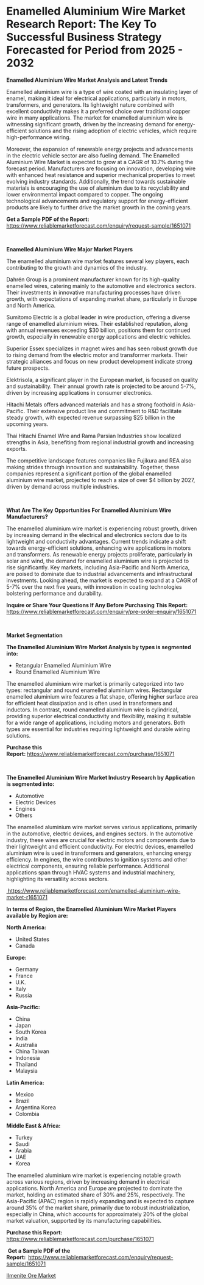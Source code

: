 <p><h1>Enamelled Aluminium Wire Market Research Report: The Key To Successful Business Strategy Forecasted for Period from 2025 - 2032</h1></p><p><strong>Enamelled Aluminium Wire Market Analysis and Latest Trends</strong></p>
<p><p>Enamelled aluminium wire is a type of wire coated with an insulating layer of enamel, making it ideal for electrical applications, particularly in motors, transformers, and generators. Its lightweight nature combined with excellent conductivity makes it a preferred choice over traditional copper wire in many applications. The market for enamelled aluminium wire is witnessing significant growth, driven by the increasing demand for energy-efficient solutions and the rising adoption of electric vehicles, which require high-performance wiring.</p><p>Moreover, the expansion of renewable energy projects and advancements in the electric vehicle sector are also fueling demand. The Enamelled Aluminium Wire Market is expected to grow at a CAGR of 10.7% during the forecast period. Manufacturers are focusing on innovation, developing wire with enhanced heat resistance and superior mechanical properties to meet evolving industry standards. Additionally, the trend towards sustainable materials is encouraging the use of aluminium due to its recyclability and lower environmental impact compared to copper. The ongoing technological advancements and regulatory support for energy-efficient products are likely to further drive the market growth in the coming years.</p></p>
<p><strong>Get a Sample PDF of the Report:&nbsp;</strong> <a href="https://www.reliablemarketforecast.com/enquiry/request-sample/1651071?utm_campaign=2754&utm_medium=2&utm_source=Github&utm_content=ia&utm_term=31032025&utm_id=enamelled-aluminium-wire">https://www.reliablemarketforecast.com/enquiry/request-sample/1651071</a></p>
<p>&nbsp;</p>
<p><strong>Enamelled Aluminium Wire Major Market Players</strong></p>
<p><p>The enamelled aluminium wire market features several key players, each contributing to the growth and dynamics of the industry. </p><p>Dahrén Group is a prominent manufacturer known for its high-quality enamelled wires, catering mainly to the automotive and electronics sectors. Their investments in innovative manufacturing processes have driven growth, with expectations of expanding market share, particularly in Europe and North America.</p><p>Sumitomo Electric is a global leader in wire production, offering a diverse range of enamelled aluminium wires. Their established reputation, along with annual revenues exceeding $30 billion, positions them for continued growth, especially in renewable energy applications and electric vehicles.</p><p>Superior Essex specializes in magnet wires and has seen robust growth due to rising demand from the electric motor and transformer markets. Their strategic alliances and focus on new product development indicate strong future prospects.</p><p>Elektrisola, a significant player in the European market, is focused on quality and sustainability. Their annual growth rate is projected to be around 5-7%, driven by increasing applications in consumer electronics.</p><p>Hitachi Metals offers advanced materials and has a strong foothold in Asia-Pacific. Their extensive product line and commitment to R&D facilitate steady growth, with expected revenue surpassing $25 billion in the upcoming years.</p><p>Thai Hitachi Enamel Wire and Rama Parsian Industries show localized strengths in Asia, benefiting from regional industrial growth and increasing exports.</p><p>The competitive landscape features companies like Fujikura and REA also making strides through innovation and sustainability. Together, these companies represent a significant portion of the global enamelled aluminium wire market, projected to reach a size of over $4 billion by 2027, driven by demand across multiple industries.</p></p>
<p>&nbsp;</p>
<p><strong>What Are The Key Opportunities For Enamelled Aluminium Wire Manufacturers?</strong></p>
<p><p>The enamelled aluminium wire market is experiencing robust growth, driven by increasing demand in the electrical and electronics sectors due to its lightweight and conductivity advantages. Current trends indicate a shift towards energy-efficient solutions, enhancing wire applications in motors and transformers. As renewable energy projects proliferate, particularly in solar and wind, the demand for enamelled aluminium wire is projected to rise significantly. Key markets, including Asia-Pacific and North America, are poised to dominate due to industrial advancements and infrastructural investments. Looking ahead, the market is expected to expand at a CAGR of 5-7% over the next five years, with innovation in coating technologies bolstering performance and durability.</p></p>
<p><strong>Inquire or Share Your Questions If Any Before Purchasing This Report:</strong> <a href="https://www.reliablemarketforecast.com/enquiry/pre-order-enquiry/1651071?utm_campaign=2754&utm_medium=2&utm_source=Github&utm_content=ia&utm_term=31032025&utm_id=enamelled-aluminium-wire">https://www.reliablemarketforecast.com/enquiry/pre-order-enquiry/1651071</a></p>
<p>&nbsp;</p>
<p><strong>Market Segmentation</strong></p>
<p><strong>The Enamelled Aluminium Wire Market Analysis by types is segmented into:</strong></p>
<p><ul><li>Retangular Enamelled Aluminium Wire</li><li>Round Enamelled Aluminium Wire</li></ul></p>
<p><p>The enamelled aluminium wire market is primarily categorized into two types: rectangular and round enamelled aluminium wires. Rectangular enamelled aluminium wire features a flat shape, offering higher surface area for efficient heat dissipation and is often used in transformers and inductors. In contrast, round enamelled aluminium wire is cylindrical, providing superior electrical conductivity and flexibility, making it suitable for a wide range of applications, including motors and generators. Both types are essential for industries requiring lightweight and durable wiring solutions.</p></p>
<p><strong>Purchase this Report:&nbsp;</strong><a href="https://www.reliablemarketforecast.com/purchase/1651071?utm_campaign=2754&utm_medium=2&utm_source=Github&utm_content=ia&utm_term=31032025&utm_id=enamelled-aluminium-wire">https://www.reliablemarketforecast.com/purchase/1651071</a></p>
<p>&nbsp;</p>
<p><strong>The Enamelled Aluminium Wire Market Industry Research by Application is segmented into:</strong></p>
<p><ul><li>Automotive</li><li>Electric Devices</li><li>Engines</li><li>Others</li></ul></p>
<p><p>The enamelled aluminium wire market serves various applications, primarily in the automotive, electric devices, and engines sectors. In the automotive industry, these wires are crucial for electric motors and components due to their lightweight and efficient conductivity. For electric devices, enamelled aluminium wire is used in transformers and generators, enhancing energy efficiency. In engines, the wire contributes to ignition systems and other electrical components, ensuring reliable performance. Additional applications span through HVAC systems and industrial machinery, highlighting its versatility across sectors.</p></p>
<p><a href="https://www.reliablemarketforecast.com/enamelled-aluminium-wire-market-r1651071?utm_campaign=2754&utm_medium=2&utm_source=Github&utm_content=ia&utm_term=31032025&utm_id=enamelled-aluminium-wire">&nbsp;https://www.reliablemarketforecast.com/enamelled-aluminium-wire-market-r1651071</a></p>
<p><strong>In terms of Region, the Enamelled Aluminium Wire Market Players available by Region are:</strong></p>
<p>
    <p> <strong> North America: </strong>
        <ul>
            <li>United States</li>
            <li>Canada</li>
        </ul>
        </p> 
    <p> <strong> Europe: </strong>
        <ul>
            <li>Germany</li>
            <li>France</li>
            <li>U.K.</li>
            <li>Italy</li>
            <li>Russia</li>
        </ul>
        </p> 
    <p> <strong> Asia-Pacific: </strong>
        <ul>
            <li>China</li>
            <li>Japan</li>
            <li>South Korea</li>
            <li>India</li>
            <li>Australia</li>
            <li>China Taiwan</li>
            <li>Indonesia</li>
            <li>Thailand</li>
            <li>Malaysia</li>
        </ul>
        </p> 
    <p> <strong> Latin America: </strong>
        <ul>
            <li>Mexico</li>
            <li>Brazil</li>
            <li>Argentina Korea</li>
            <li>Colombia</li>
        </ul>
        </p> 
    <p> <strong> Middle East & Africa: </strong>
        <ul>
            <li>Turkey</li>
            <li>Saudi</li>
            <li>Arabia</li>
            <li>UAE</li>
            <li>Korea</li>
        </ul>
    </p>
    </p>
<p><p>The enamelled aluminium wire market is experiencing notable growth across various regions, driven by increasing demand in electrical applications. North America and Europe are projected to dominate the market, holding an estimated share of 30% and 25%, respectively. The Asia-Pacific (APAC) region is rapidly expanding and is expected to capture around 35% of the market share, primarily due to robust industrialization, especially in China, which accounts for approximately 20% of the global market valuation, supported by its manufacturing capabilities.</p></p>
<p><strong>Purchase this Report: </strong><a href="https://www.reliablemarketforecast.com/purchase/1651071?utm_campaign=2754&utm_medium=2&utm_source=Github&utm_content=ia&utm_term=31032025&utm_id=enamelled-aluminium-wire">https://www.reliablemarketforecast.com/purchase/1651071</a></p>
<p>&nbsp;<strong>Get a Sample PDF of the Report:&nbsp;&nbsp;</strong><a href="https://www.reliablemarketforecast.com/enquiry/request-sample/1651071?utm_campaign=2754&utm_medium=2&utm_source=Github&utm_content=ia&utm_term=31032025&utm_id=enamelled-aluminium-wire">https://www.reliablemarketforecast.com/enquiry/request-sample/1651071</a></p>
<p><strong></strong></p>
<p><p><a href="https://github.com/donnettaletizia/Market-Research-Report-List-1/blob/main/ilmenite-ore-market.md?utm_campaign=2754&utm_medium=2&utm_source=Github&utm_content=ia&utm_term=31032025&utm_id=enamelled-aluminium-wire">Ilmenite Ore Market</a></p></p>